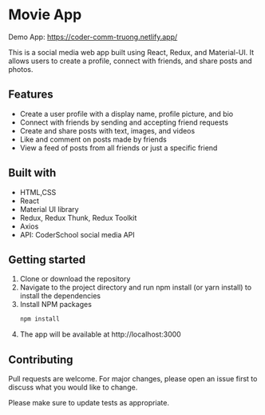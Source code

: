 # Movie App

Demo App: https://coder-comm-truong.netlify.app/

This is a social media web app built using React, Redux, and Material-UI. It allows users to create a profile, connect with friends, and share posts and photos.

## Features

- Create a user profile with a display name, profile picture, and bio
- Connect with friends by sending and accepting friend requests
- Create and share posts with text, images, and videos
- Like and comment on posts made by friends
- View a feed of posts from all friends or just a specific friend

## Built with

- HTML,CSS
- React
- Material UI library
- Redux, Redux Thunk, Redux Toolkit
- Axios
- API: CoderSchool social media API

## Getting started

1. Clone or download the repository
2. Navigate to the project directory and run npm install (or yarn install) to install the dependencies
3. Install NPM packages
   ```sh
   npm install
   ```
4. The app will be available at http://localhost:3000

## Contributing

Pull requests are welcome. For major changes, please open an issue first
to discuss what you would like to change.

Please make sure to update tests as appropriate.
